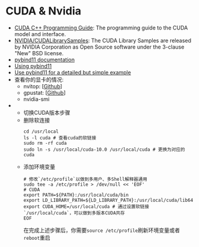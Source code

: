 # CUDA & Nvidia

- [CUDA C++ Programming Guide](https://docs.nvidia.com/cuda/cuda-c-programming-guide/index.html): The programming guide to the CUDA model and interface.
- [NVIDIA/CUDALibrarySamples](https://github.com/NVIDIA/CUDALibrarySamples): The CUDA Library Samples are released by NVIDIA Corporation as Open Source software under the 3-clause "New" BSD license.
- [pybind11 documentation](https://pybind11.readthedocs.io/en/stable/basics.html)
- [Using pybind11](https://people.duke.edu/~ccc14/sta-663-2016/18G_C++_Python_pybind11.html)
- [Use pybind11 for a detailed but simple example](https://iamsorush.com/posts/pybind11-robot/)
- 查看你的显卡的情况:
  - nvitop: [[Github](https://github.com/XuehaiPan/nvitop)]
  - gpustat: [[Github](https://github.com/wookayin/gpustat)]
  - nvidia-smi
- - 切换CUDA版本步骤
  - 删除软连接
    ```shell
    cd /usr/local
    ls -l cuda # 查看cuda的软链接
    sudo rm -rf cuda
    sudo ln -s /usr/local/cuda-10.0 /usr/local/cuda # 更换为对应的cuda
    ```
  - 添加环境变量
    ```shell
    # 修改`/etc/profile`以做到多用户、多Shell解释器通用
    sudo tee -a /etc/profile > /dev/null << 'EOF'
    # CUDA
    export PATH=${PATH}:/usr/local/cuda/bin
    export LD_LIBRARY_PATH=${LD_LIBRARY_PATH}:/usr/local/cuda/lib64
    export CUDA_HOME=/usr/local/cuda # 通过设置软链接`/usr/local/cuda`，可以做到多版本CUDA共存
    EOF
    ```
    在完成上述步骤后，你需要`source /etc/profile`刷新环境变量或者`reboot`重启
